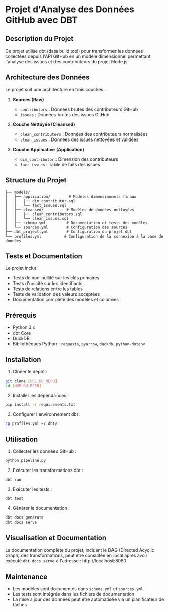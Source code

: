 # Projet d'Analyse des Données GitHub avec DBT

## Description du Projet

Ce projet utilise dbt (data build tool) pour transformer les données collectées depuis l'API GitHub en un modèle dimensionnel permettant l'analyse des issues et des contributeurs du projet Node.js.

## Architecture des Données

Le projet suit une architecture en trois couches :

1. **Sources (Raw)**
   - `contributors` : Données brutes des contributeurs GitHub
   - `issues` : Données brutes des issues GitHub

2. **Couche Nettoyée (Cleansed)**
   - `clean_contributors` : Données des contributeurs normalisées
   - `clean_issues` : Données des issues nettoyées et validées

3. **Couche Applicative (Application)**
   - `dim_contributor` : Dimension des contributeurs
   - `fact_issues` : Table de faits des issues

## Structure du Projet

```
├── models/
│   ├── application/        # Modèles dimensionnels finaux
│   │   ├── dim_contributor.sql
│   │   └── fact_issues.sql
│   ├── cleansed/          # Modèles de données nettoyées
│   │   ├── clean_contributors.sql
│   │   └── clean_issues.sql
│   ├── schema.yml         # Documentation et tests des modèles
│   └── sources.yml        # Configuration des sources
├── dbt_project.yml        # Configuration du projet dbt
└── profiles.yml          # Configuration de la connexion à la base de données
```

## Tests et Documentation

Le projet inclut :
- Tests de non-nullité sur les clés primaires
- Tests d'unicité sur les identifiants
- Tests de relations entre les tables
- Tests de validation des valeurs acceptées
- Documentation complète des modèles et colonnes

## Prérequis

- Python 3.x
- dbt Core
- DuckDB
- Bibliothèques Python : `requests`, `pyarrow`, `duckdb`, `python-dotenv`

## Installation

1. Cloner le dépôt :
```bash
git clone [URL_DU_REPO]
cd [NOM_DU_REPO]
```

2. Installer les dépendances :
```bash
pip install -r requirements.txt
```

3. Configurer l'environnement dbt :
```bash
cp profiles.yml ~/.dbt/
```

## Utilisation

1. Collecter les données GitHub :
```bash
python pipeline.py
```

2. Exécuter les transformations dbt :
```bash
dbt run
```

3. Exécuter les tests :
```bash
dbt test
```

4. Générer la documentation :
```bash
dbt docs generate
dbt docs serve
```

## Visualisation et Documentation

La documentation complète du projet, incluant le DAG (Directed Acyclic Graph) des transformations, peut être consultée en local après avoir exécuté `dbt docs serve` à l'adresse : http://localhost:8080

## Maintenance

- Les modèles sont documentés dans `schema.yml` et `sources.yml`
- Les tests sont intégrés dans les fichiers de documentation
- La mise à jour des données peut être automatisée via un planificateur de tâches
